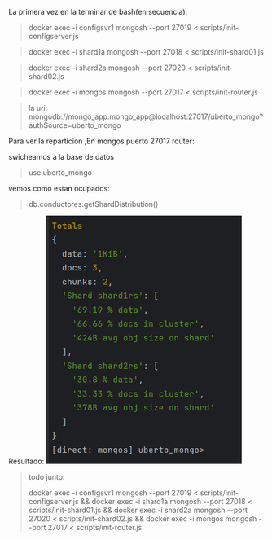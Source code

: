 La primera vez en la terminar de bash(en secuencia):
> docker exec -i configsvr1 mongosh --port 27019 < scripts/init-configserver.js

> docker exec -i shard1a mongosh --port 27018 < scripts/init-shard01.js

> docker exec -i shard2a mongosh --port 27020 < scripts/init-shard02.js

> docker exec -i mongos mongosh --port 27017 < scripts/init-router.js

> la uri: mongodb://mongo_app:mongo_app@localhost:27017/uberto_mongo?authSource=uberto_mongo

Para ver la reparticion ,En mongos puerto 27017 router:

swicheamos a la base de datos
> use uberto_mongo 

vemos como estan ocupados:

>db.conductores.getShardDistribution()

Resultado:
![img.png](img.png)

> todo junto:
> 
> docker exec -i configsvr1 mongosh --port 27019 < scripts/init-configserver.js && docker exec -i shard1a mongosh --port 27018 < scripts/init-shard01.js && docker exec -i shard2a mongosh --port 27020 < scripts/init-shard02.js && docker exec -i mongos mongosh --port 27017 < scripts/init-router.js